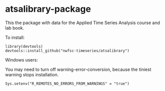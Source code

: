 # atsalibrary-package

This the package with data for the Applied Time Series Analysis course and lab book.

To install:
```
library(devtools)
devtools::install_github("nwfsc-timeseries/atsalibrary")
```

Windows users:

You may need to turn off warning-error-conversion, because the tiniest warning stops installation.
```
Sys.setenv("R_REMOTES_NO_ERRORS_FROM_WARNINGS" = "true")
```

